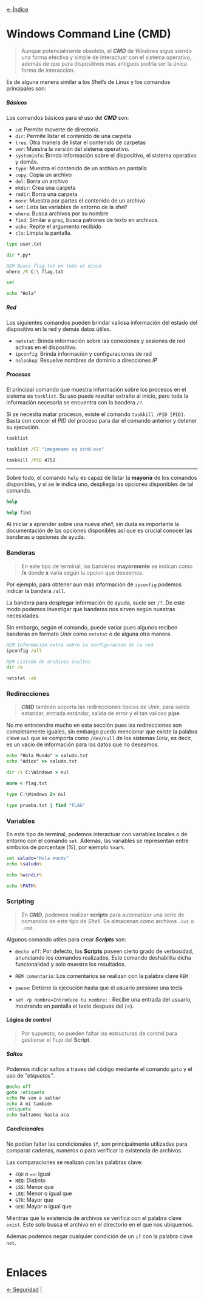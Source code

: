 [<- Índice](../SistemasWindows.md)
# Windows Command Line (CMD)

> Aunque potencialmente obsoleto, el ***CMD*** de *Windows* sigue siendo una forma efectiva y simple de interactuar con el sistema operativo, además de que para dispositivos más antiguos podría ser la única forma de interacción.

Es de alguna manera similar a los *Shells* de Linux y los comandos principales son:

##### Básicos

Los comandos básicos para el uso del ***CMD*** son:

- `cd`: Permite moverte de directorio.
- `dir`: Permite listar el contenido de una carpeta.
- `tree`: Otra manera de listar el contenido de carpetas
- `ver`: Muestra la versión del sistema operativo.
- `systeminfo`: Brinda información sobre el dispositivo, el sistema operativo y demás.
- `type`: Muestra el contenido de un archivo en pantalla
- `copy`: Copia un archivo
- `del`: Borra un archivo
- `mkdir`: Crea una carpeta
- `rmdir`: Borra una carpeta
- `more`: Muestra por partes el contenido de un archivo
- `set`: Lista las variables de entorno de la *shell*
- `where`: Busca archivos por su nombre
- `find`: Similar a `grep`, busca patrones de texto en archivos.
- `echo`: Repite el argumento recibido
- `cls`: Limpia la pantalla.

```bat
type user.txt

dir *.py*

REM Busca flag.txt en todo el disco
where /R C:\ flag.txt

set

echo "Hola"
```

##### Red

Los siguientes comandos pueden brindar valiosa información del estado del dispositivo en la red y demás datos útiles.

- `netstat`: Brinda información sobre las conexiones y sesiones de red activas en el dispositivo.
- `ipconfig`: Brinda información y configuraciones de red
- `nslookup`: Resuelve nombres de dominio a direcciones *IP*

##### Procesos

El principal comando que muestra información sobre los procesos en el sistema es `tasklist`. Su uso puede resultar extraño al inicio, pero toda la información necesaria se encuentra con la bandera `/?`.

Si se necesita matar procesos, existe el comando `taskkill /PID [PID]`. Basta con concer el *PID* del proceso para dar el comando anterior y detener su ejecución.

```bat
tasklist

tasklist /FI "imagename eq sshd.exe"

taskkill /PID 4752
```

---

Sobre todo, el comando `help` es capaz de listar la **mayoría** de los comandos disponibles, y si se le indica uno, despliega las opciones disponibles de tal comando.

```bat
help

help find
```

Al iniciar a aprender sobre una nueva *shell*, sin duda es importante la documentación de las opciones disponibles así que es crucial conocer las banderas u opciones de ayuda.

### Banderas

> En este tipo de terminal, las banderas **mayormente** se indican como **/x** donde **x** varía según la opcion que deseemos.

Por ejemplo, para obtener aun más información de `ipconfig` podemos indicar la bandera `/all`.

La bandera para desplegar información de ayuda, suele ser `/?`. De este modo podemos investigar que banderas nos sirven según nuestras necesidades.

Sin embargo, según el comando, puede variar pues algunos reciben banderas en formato *Unix* como `netstat` o de alguna otra manera.

```bat
REM Información extra sobre la configuración de la red
ipconfig /all

REM Listado de archivos ocultos
dir /a

netstat -ab
```

### Redirecciones

> ***CMD*** también soporta las redirecciones típicas de *Unix*, para salida estandar, entrada estándar, salida de error y el tan valioso **pipe**.

No me entretendre mucho en esta sección pues las redirecciones son completamente iguales, sin embargo puedo mencionar que existe la palabra clave `nul` que se comporta como `/dev/null` de los sistemas *Unix*, es decir, es un vacío de información para los datos que no deseamos.

```bat
echo "Hola Mundo" > saludo.txt
echo "Adios" >> saludo.txt

dir /s C:\Windows > nul

more < flag.txt

type C:\Windows 2> nul

type prueba.txt | find "FLAG"
```

### Variables

En este tipo de terminal, podemos interactuar con variables locales o de entorno con el comando `set`. Además, las variables se representan entre simbolos de porcentaje (*%*), por ejemplo `%var%`.

```bat
set saludo="Hola mundo"
echo %saludo%

echo %windir%

echo %PATH%
```

### Scripting

> En ***CMD***, podemos realizar **scripts** para automatizar una serie de comandos de este tipo de *Shell*. Se almacenan como archivos `.bat` o `.cmd`.

Algunos comando utiles para crear ***Scripts*** son:

- `@echo off`: Por defecto, los **Scripts** poseen cierto grado de verbosidad, anunciando los comandos realizados. Este comando deshabilita dicha funcionalidad y solo muestra los resultados.

- `REM comentario`: Los comentarios se realizan con la palabra clave `REM`

- `pause`: Detiene la ejecución hasta que el usuario presione una tecla

- `set /p nombre=Introduce tu nombre:` : Recibe una entrada del usuario, mostrando en pantalla el texto despues del (=).

#### Lógica de control

> Por supuesto, no pueden faltar las estructuras de control para gestionar el flujo del **Script**.

##### Saltos

Podemos indicar saltos a traves del código mediante el comando `goto` y el uso de *"etiquetas"*.

```bat
@echo off
goto :etiqueta
echo Me van a saltar
echo A mi también
:etiqueta
echo Saltamos hasta aca
```

##### Condicionales

No podían faltar las condicionales `if`, son principalmente utilizadas para comparar cadenas, numeros o para verificar la existencia de archivos.

Las comparaciones se realizan con las palabras clave:

- `EQU` o `==`: Igual
- `NEQ`: Distinto
- `LSS`: Menor que
- `LEQ`: Menor o igual que
- `GTR`: Mayor que
- `GEQ`: Mayor o igual que

Mientras que la existencia de archivos se verifica con el palabra clave `exist`. Este solo busca el archivo en el directorio en el que nos ubiquemos.

Ademas podemos negar cualquier condición de un `if` con la palabra clave `not`.

```bash
```

# Enlaces

[<- Seguridad](Seguridad.md) |
